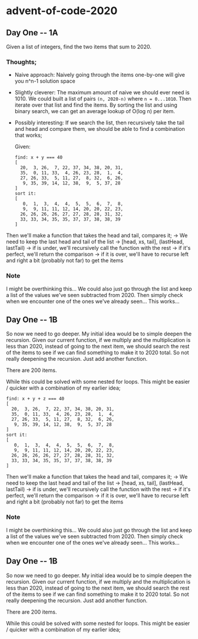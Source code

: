 # advent-of-code-2020

## Day One -- 1A
Given a list of integers, find the two items that sum to 2020.
### Thoughts;
- Naive approach: Naively going through the items one-by-one will give you n^n-1 solution space
- Slightly cleverer: The maximum amount of naive we should ever need is 1010. We could built a list of pairs `(n, 2020-n)` where `n = 0...1010`. Then iterate over that list and find the items. By sorting the list and using binary search, we can get an average lookup of O(log n) per item.
- Possibly interesting: If we search the list, then recursively take the tail and head and compare them, we should be able to find a combination that works;

  Given: 
  ```
  find: x + y === 40
  [
    20,  3, 26,  7, 22, 37, 34, 38, 20, 31,
    35,  0, 11, 33,  4, 26, 23, 28,  1,  4,
    27, 26, 33,  5, 11, 27,  8, 32,  6, 26,
     9, 35, 39, 14, 12, 38,  9,  5, 37, 28
  ]
  sort it:
  [
     0,  1,  3,  4,  4,  5,  5,  6,  7,  8,
     9,  9, 11, 11, 12, 14, 20, 20, 22, 23,
    26, 26, 26, 26, 27, 27, 28, 28, 31, 32,
    33, 33, 34, 35, 35, 37, 37, 38, 38, 39
  ]
  ```

Then we'll make a function that takes the head and tail, compares it;
-> We need to keep the last head and tail of the list
-> [head, xs, tail], (lastHead, lastTail)
-> if is under, we'll recursively call the function with the rest
-> if it's perfect, we'll return the comparison
-> if it is over, we'll have to recurse left and right a bit (probably not far) to get the items

### Note
I might be overthinking this...
We could also just go through the list and keep a list of the values we've seen subtracted from 2020. Then simply check when we encounter one of the ones we've already seen... This works...


## Day One -- 1B
So now we need to go deeper. My initial idea would be to simple deepen the recursion. Given our current function, if we multiply and the multiplication is less than 2020, instead of going to the next item, we should search the rest of the items to see if we can find something to make it to 2020 total. So not really deepening the recursion. Just add another function.

There are 200 items.

While this could be solved with some nested for loops. This might be easier / quicker with a combination of my earlier idea;


  ```
  find: x + y + z === 40
  [
    20,  3, 26,  7, 22, 37, 34, 38, 20, 31,
    35,  0, 11, 33,  4, 26, 23, 28,  1,  4,
    27, 26, 33,  5, 11, 27,  8, 32,  6, 26,
     9, 35, 39, 14, 12, 38,  9,  5, 37, 28
  ]
  sort it:
  [
     0,  1,  3,  4,  4,  5,  5,  6,  7,  8,
     9,  9, 11, 11, 12, 14, 20, 20, 22, 23,
    26, 26, 26, 26, 27, 27, 28, 28, 31, 32,
    33, 33, 34, 35, 35, 37, 37, 38, 38, 39
  ]
  ```

Then we'll make a function that takes the head and tail, compares it;
-> We need to keep the last head and tail of the list
-> [head, xs, tail], (lastHead, lastTail)
-> if is under, we'll recursively call the function with the rest
-> if it's perfect, we'll return the comparison
-> if it is over, we'll have to recurse left and right a bit (probably not far) to get the items

### Note
I might be overthinking this...
We could also just go through the list and keep a list of the values we've seen subtracted from 2020. Then simply check when we encounter one of the ones we've already seen... This works...


## Day One -- 1B
So now we need to go deeper. My initial idea would be to simple deepen the recursion. Given our current function, if we multiply and the multiplication is less than 2020, instead of going to the next item, we should search the rest of the items to see if we can find something to make it to 2020 total. So not really deepening the recursion. Just add another function.

There are 200 items.

While this could be solved with some nested for loops. This might be easier / quicker with a combination of my earlier idea;


